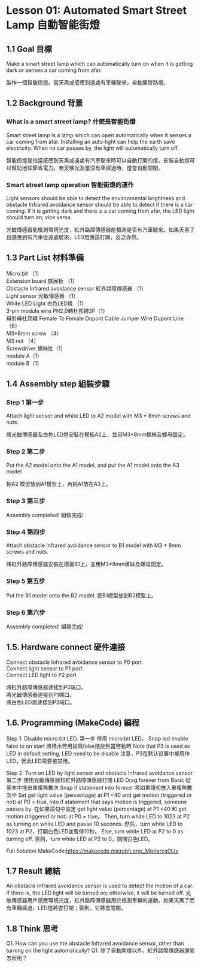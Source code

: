 # Lesson 01: Automated Smart Street Lamp 自動智能街燈
 
## 1.1 Goal 目標
<P>
Make a smart street lamp which can automatically turn on when it is getting dark or senses a car coming from afar.
<P>
<P>
製作一個智能街燈。當天黑或感應到遠處有車輛駛來，自動開啓路燈。
<P>

## 1.2 Background 背景

### What is a smart street lamp? 什麽是智能街燈
<P>
Smart street lamp is a lamp which can open automatically when it senses a car coming from afar. Installing an auto-light can help the earth save electricity. When no car passes by, the light will automatically turn off.
<P>
<P>
智能街燈是指當感應到天黑或遠處有汽車駛來時可以自動打開的燈。安裝自動燈可以幫助地球節省電力。若天够光及當沒有車經過時，燈會自動關閉。
<P>

### Smart street lamp operation 智能街燈的運作
<P>
Light sensors should be able to detect the environmental brightness and obstacle Infrared avoidance sensor should be able to detect if there is a car coming. If it is getting dark and there is a car coming from afar, the LED light should turn on, vice versa.
<P>
<P>
光敏傳感器能檢測環境光度，紅外路障傳感器能檢測是否有汽車駛來。如果天黑了且感應到有汽車從遠處駛來，LED燈應該打開，反之亦然。
<P>


## 1.3 Part List 材料準備
<P>
Micro:bit （1）<BR>
Extension board 擴展板 （1）<BR>
Obstacle Infrared avoidance sensor 紅外路障傳感器 （1）<BR>
Light sensor 光敏傳感器 （1）<BR>
White LED Light 白色LED燈 （1）<BR>
3-pin module wire  PH2.0轉杜邦綫3P（1）<BR>
母對母杜邦綫 Female To Female Dupont Cable Jumper Wire Dupont Line （6）<BR>
M3*8mm screw  （4）<BR>
M3 nut （4）<BR>
Screwdriver 螺絲批（1）<BR>
module A（1）<BR>
module B（1）<BR>
<P>



## 1.4 Assembly step 組裝步驟
### Step 1 第一步
<P>
Attach light sensor and white LED to A2 model with M3 * 8mm screws and nuts. 
<P>
<P>
將光敏傳感器及白色LED燈安裝在模板A2上，並用M3*8mm螺絲及螺母固定。
<P>

### Step 2 第二步
<P>
Put the A2 model onto the A1 model, and put the A1 model onto the A3 model
<P>
<P>
把A2 模型放到A1模型上，再把A1放在A3上。
<P>

### Step 3 第三步
<P>
Assembly completed! 組裝完成!
<P>

### Step 4 第四步
<P>
Attach obstacle Infrared avoidance sensor to B1 model with M3 * 8mm screws and nuts. 
<P>
<P>
將紅外路障傳感器安裝在模板B1上，並用M3*8mm螺絲及螺母固定。 
<P>

### Step 5 第五步
<P>
Put the B1 model onto the B2 model. 把B1模型放到B2模型上。
<P>
 
### Step 6 第六步
<P>
Assembly completed! 組裝完成!
<P>

## 1.5. Hardware connect 硬件連接
<P>
Connect obstacle Infrared avoidance sensor to P0 port<BR>
Connect light sensor to P1 port<BR>
Connect LED light to P2 port <BR>
<P>
<P>
將紅外路障傳感器連接到P0端口。<BR>
將光敏傳感器連接到P1端口。<BR>
將白色LED燈連接到P2端口。<BR>
<P>



## 1.6. Programming (MakeCode) 編程
<P>
Step 1. Disable micro:bit LED. 第一步 停用 micro:bit LED。
 Snap led enable false to on start  將積木啓用設爲false拖放到當啓動時
 Note that P3 is used as LED in default setting, LED need to be disable 注意，P3在默认设置中被用作LED，因此LED需要被禁用。
<P>

Step 2. Turn on LED by light sensor and obstacle Infrared avoidance sensor 第二步 使用光敏傳感器和紅外路障傳感器打開 LED
Drag forever from Basic 從基本中拖出重複無數次 
Snap if statement into forever 將如果語句放入重複無數次中
Set get light value (percentage) at P1 <40  and get motion (triggered or not) at P0 = true, into if statement that says motion is triggered, someone passes by. 在如果語句中設定 get light value (percentage) at P1 <40 和 get motion (triggered or not) at P0 = true。
Then, turn white LED to 1023 at P2 as turning on white LED and pause 10 seconds. 然后，turn white LED to 1023 at P2，打開白色LED並暫停10秒。
Else, turn white LED at P2 to 0 as turning off. 否则，turn white LED at P2 to 0，關閉白色LED。


Full Solution 
MakeCode:https://makecode.microbit.org/_Mpriarcg0fJv

## 1.7 Result 總結
An obstacle Infrared avoidance sensor is used to detect the motion of a car. If there is, the LED light will be turned on; otherwise, it will be turned off.
光敏傳感器用戶感應環境光度，紅外路障傳感器用於檢測車輛的運動。如果天黑了而有車輛經過，LED燈將會打開；否則，它將會關閉。

## 1.8 Think 思考
Q1. How can you use the obstacle Infrared avoidance sensor, other than turning on the light automatically?
Q1. 除了自動開燈以外，紅外路障傳感器還能怎麽用？
